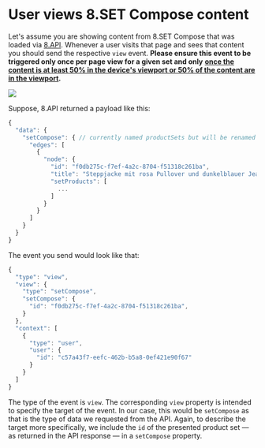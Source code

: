 # User views 8.SET Compose content

Let's assume you are showing content from 8.SET Compose that was loaded via [8.API](broken-reference). Whenever a user visits that page and sees that content you should send the respective `view` event. **Please ensure this event to be triggered only once per page view for a given set and only** [**once the content is at least 50% in the device's viewport or 50% of the content are in the viewport**](how-to-evaluate-if-view-event-can-be-sent.md)**.**&#x20;

![](../../../.gitbook/assets/viewContent.gif)

Suppose, 8.API returned a payload like this:

```javascript
{
  "data": {
    "setCompose": { // currently named productSets but will be renamed
      "edges": [
        {
          "node": {
            "id": "f0db275c-f7ef-4a2c-8704-f51318c261ba",
            "title": "Steppjacke mit rosa Pullover und dunkelblauer Jeanshose",            
            "setProducts": [
              ...
            ]
          }
        }
      ]
    }
  }
}          
```

The event you send would look like that:

```javascript
{
  "type": "view",
  "view": {
    "type": "setCompose",
    "setCompose": {
      "id": "f0db275c-f7ef-4a2c-8704-f51318c261ba",
    }
  },
  "context": [
    {
      "type": "user",
      "user": {
        "id": "c57a43f7-eefc-462b-b5a8-0ef421e90f67"
      }
    }
  ]
}
```

The type of the event is `view`. The corresponding `view` property is intended to specify the target of the event. In our case, this would be `setCompose` as that is the type of data we requested from the API. Again, to describe the target more specifically, we include the `id` of the presented product set — as returned in the API response — in a `setCompose` property.

